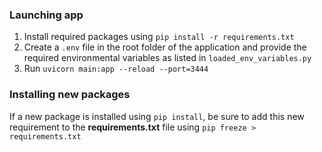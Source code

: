 ### Launching app
1. Install required packages using `pip install -r requirements.txt`
2. Create a `.env` file in the root folder of the application and provide the required environmental variables as listed in `loaded_env_variables.py`
3. Run `uvicorn main:app --reload --port=3444`

### Installing new packages
If a new package is installed using `pip install`, be sure to add this new requirement to the **requirements.txt** file using `pip freeze > requirements.txt`